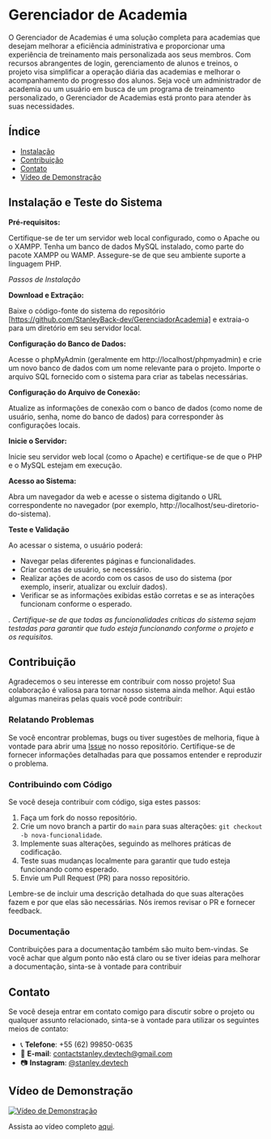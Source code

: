 # Gerenciador de Academia

O Gerenciador de Academias é uma solução completa para academias que desejam melhorar a eficiência administrativa e proporcionar uma experiência de treinamento mais personalizada aos seus membros. Com recursos abrangentes de login, gerenciamento de alunos e treinos, o projeto visa simplificar a operação diária das academias e melhorar o acompanhamento do progresso dos alunos. Seja você um administrador de academia ou um usuário em busca de um programa de treinamento personalizado, o Gerenciador de Academias está pronto para atender às suas necessidades.

## Índice

- [Instalação](#Instalação)
- [Contribuição](#contribuição)
- [Contato](#contato)
- [Vídeo de Demonstração](#Vídeo)



## Instalação e Teste do Sistema

**Pré-requisitos:**

Certifique-se de ter um servidor web local configurado, como o Apache ou o XAMPP.
Tenha um banco de dados MySQL instalado, como parte do pacote XAMPP ou WAMP.
Assegure-se de que seu ambiente suporte a linguagem PHP.

_Passos de Instalação_

**Download e Extração:**

Baixe o código-fonte do sistema do repositório [https://github.com/StanleyBack-dev/GerenciadorAcademia] e extraia-o para um diretório em seu servidor local.

**Configuração do Banco de Dados:**

Acesse o phpMyAdmin (geralmente em http://localhost/phpmyadmin) e crie um novo banco de dados com um nome relevante para o projeto.
Importe o arquivo SQL fornecido com o sistema para criar as tabelas necessárias.

**Configuração do Arquivo de Conexão:**

Atualize as informações de conexão com o banco de dados (como nome de usuário, senha, nome do banco de dados) para corresponder às configurações locais.

**Inicie o Servidor:**

Inicie seu servidor web local (como o Apache) e certifique-se de que o PHP e o MySQL estejam em execução.

**Acesso ao Sistema:**

Abra um navegador da web e acesse o sistema digitando o URL correspondente no navegador (por exemplo, http://localhost/seu-diretorio-do-sistema).

**Teste e Validação**

Ao acessar o sistema, o usuário poderá:

- Navegar pelas diferentes páginas e funcionalidades.
- Criar contas de usuário, se necessário.
- Realizar ações de acordo com os casos de uso do sistema (por exemplo, inserir, atualizar ou excluir dados).
- Verificar se as informações exibidas estão corretas e se as interações funcionam conforme o esperado.

_. Certifique-se de que todas as funcionalidades críticas do sistema sejam testadas para garantir que tudo esteja funcionando conforme o projeto e os requisitos._

## Contribuição

Agradecemos o seu interesse em contribuir com nosso projeto! Sua colaboração é valiosa para tornar nosso sistema ainda melhor. Aqui estão algumas maneiras pelas quais você pode contribuir:

### Relatando Problemas

Se você encontrar problemas, bugs ou tiver sugestões de melhoria, fique à vontade para abrir uma [Issue](https://github.com/StanleyBack-dev/GerenciadorAcademia/issues) no nosso repositório. Certifique-se de fornecer informações detalhadas para que possamos entender e reproduzir o problema.

### Contribuindo com Código

Se você deseja contribuir com código, siga estes passos:

1. Faça um fork do nosso repositório.
2. Crie um novo branch a partir do `main` para suas alterações: `git checkout -b nova-funcionalidade`.
3. Implemente suas alterações, seguindo as melhores práticas de codificação.
4. Teste suas mudanças localmente para garantir que tudo esteja funcionando como esperado.
5. Envie um Pull Request (PR) para nosso repositório.

Lembre-se de incluir uma descrição detalhada do que suas alterações fazem e por que elas são necessárias. Nós iremos revisar o PR e fornecer feedback.

### Documentação

Contribuições para a documentação também são muito bem-vindas. Se você achar que algum ponto não está claro ou se tiver ideias para melhorar a documentação, sinta-se à vontade para contribuir

## Contato

Se você deseja entrar em contato comigo para discutir sobre o projeto ou qualquer assunto relacionado, sinta-se à vontade para utilizar os seguintes meios de contato:

- 📞 **Telefone**: +55 (62) 99850-0635
- 📧 **E-mail**: contactstanley.devtech@gmail.com
- 📷 **Instagram**: [@stanley.devtech](https://www.instagram.com/stanley.devtech/)

## Vídeo de Demonstração

[![Vídeo de Demonstração](https://img.youtube.com/vi/AXQSfXtVkPI/maxresdefault.jpg)](https://www.youtube.com/watch?v=AXQSfXtVkPI)

Assista ao vídeo completo [aqui](https://www.youtube.com/watch?v=AXQSfXtVkPI).
